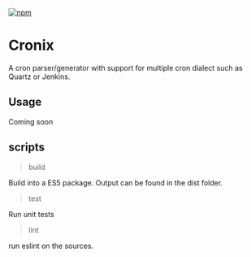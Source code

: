 [![npm](https://img.shields.io/npm/v/cronix?style=flat-square)](https://npmjs.com/package/cronix)

Cronix
==========

A cron parser/generator with support for multiple cron dialect such as Quartz or Jenkins.

## Usage

Coming soon

## scripts

> build

Build into a ES5 package. Output can be found in the dist folder.

> test

Run unit tests

> lint

run eslint on the sources.
